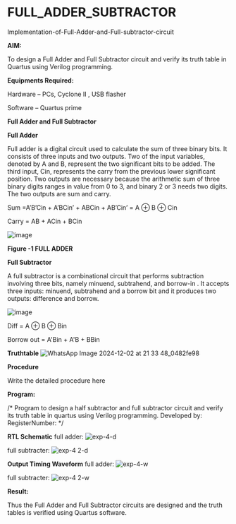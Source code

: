 # FULL_ADDER_SUBTRACTOR

Implementation-of-Full-Adder-and-Full-subtractor-circuit

**AIM:**

To design a Full Adder and Full Subtractor circuit and verify its truth table in Quartus using Verilog programming.

**Equipments Required:**

Hardware – PCs, Cyclone II , USB flasher

Software – Quartus prime

**Full Adder and Full Subtractor**

**Full Adder**

Full adder is a digital circuit used to calculate the sum of three binary bits. It consists of three inputs and two outputs. Two of the input variables, denoted by A and B, represent the two significant bits to be added. The third input, Cin, represents the carry from the previous lower significant position. Two outputs are necessary because the arithmetic sum of three binary digits ranges in value from 0 to 3, and binary 2 or 3 needs two digits. The two outputs are sum and carry.

Sum =A’B’Cin + A’BCin’ + ABCin + AB’Cin’ = A ⊕ B ⊕ Cin 

Carry = AB + ACin + BCin

![image](https://github.com/naavaneetha/FULL_ADDER_SUBTRACTOR/assets/154305477/0f30ba51-5ffb-4198-845f-18e054f675e7)

**Figure -1 FULL ADDER**

**Full Subtractor**

A full subtractor is a combinational circuit that performs subtraction involving three bits, namely minuend, subtrahend, and borrow-in . It accepts three inputs: minuend, subtrahend and a borrow bit and it produces two outputs: difference and borrow.

![image](https://github.com/naavaneetha/FULL_ADDER_SUBTRACTOR/assets/154305477/02b24f51-ab51-4304-9ad6-7b81ffc1ead5)

Diff = A ⊕ B ⊕ Bin 

Borrow out = A'Bin + A'B + BBin

**Truthtable**
![WhatsApp Image 2024-12-02 at 21 33 48_0482fe98](https://github.com/user-attachments/assets/c42fe750-05ed-4bb4-ac67-ab34e3795bb3)

**Procedure**

Write the detailed procedure here

**Program:**

/* Program to design a half subtractor and full subtractor circuit and verify its truth table in quartus using Verilog programming. Developed by: RegisterNumber:
*/

**RTL Schematic**
full adder:
![exp-4-d](https://github.com/user-attachments/assets/59352b54-d0d4-46c9-8b6f-e1cad2e8b2f9)

full subtracter:
![exp-4 2-d](https://github.com/user-attachments/assets/4974d185-82cc-4446-8f11-e0bcf7e26382)

**Output Timing Waveform**
full adder:
![exp-4-w](https://github.com/user-attachments/assets/f3fdba19-b0cb-4dc9-84b4-a200ef0c43f4)

full subtracter:
![exp-4 2-w](https://github.com/user-attachments/assets/121ab902-cb67-4aae-8441-27feb522d748)


**Result:**

Thus the Full Adder and Full Subtractor circuits are designed and the truth tables is verified using Quartus software.



